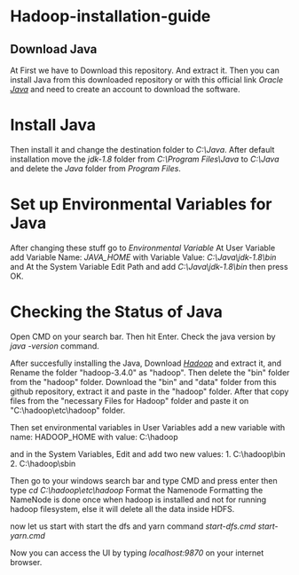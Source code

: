 # Hadoop-installation-guide
## Download Java
At First we have to Download this repository. And extract it.
Then you can install Java from this downloaded repository or with this official link
*Oracle [Java](https://www.oracle.com/apac/java/technologies/javase/javase8-archive-downloads.html#license-lightbox)* and 
need to create an account to download the software.

# Install Java
Then install it and change the destination folder to *C:\Java*. After default installation move the *jdk-1.8* folder from *C:\Program Files\Java* to *C:\Java* and delete the  *Java* folder from *Program Files*.

# Set up Environmental Variables for Java
After changing these stuff go to *Environmental Variable*
At User Variable add 
      Variable Name: *JAVA_HOME* with Variable Value: *C:\Java\jdk-1.8\bin* and 
At the System Variable Edit Path and add
      *C:\Java\jdk-1.8\bin* then press OK.

# Checking the Status of Java
Open CMD on your search bar. Then hit Enter. Check the java version by *java -version* command.

After succesfully installing the Java, 
Download [*Hadoop*](https://dlcdn.apache.org/hadoop/common/hadoop-3.4.0/hadoop-3.4.0.tar.gz) and extract it, and 
Rename the folder "hadoop-3.4.0" as "hadoop". Then delete the "bin" folder from the "hadoop" folder. 
Download the "bin" and "data" folder from this github repository, extract it and paste in the "hadoop" folder.
After that copy files from the "necessary Files for Hadoop" folder and paste it on "C:\hadoop\etc\hadoop" folder.

Then set environmental variables
in User Variables
add a new variable with name: HADOOP_HOME
with value: C:\hadoop

and in the System Variables,
Edit and add two new values: 1. C:\hadoop\bin
                             2. C:\hadoop\sbin

Then go to your windows search bar and type CMD and press enter then type *cd C:\hadoop\etc\hadoop*
Format the Namenode
Formatting the NameNode is done once when hadoop is installed and not for running hadoop filesystem, else it will delete all the data inside HDFS.

now let us start with start the dfs and yarn command 
  *start-dfs.cmd*
  *start-yarn.cmd*

Now you can access the UI by typing *localhost:9870* on your internet browser.



